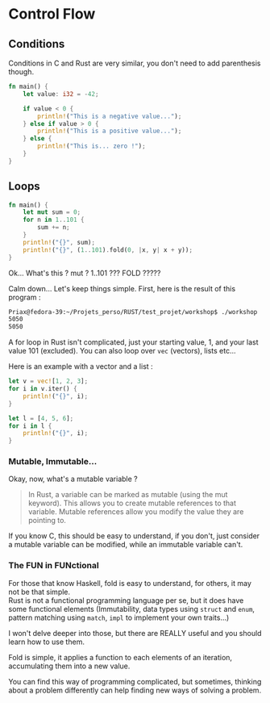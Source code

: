 # Control Flow

## Conditions

Conditions in C and Rust are very similar, you don't need to add parenthesis though.
```rs
fn main() {
    let value: i32 = -42;

    if value < 0 {
        println!("This is a negative value...");
    } else if value > 0 {
        println!("This is a positive value...");
    } else {
        println!("This is... zero !");
    }
}
```

## Loops

```rs
fn main() {
    let mut sum = 0;
    for n in 1..101 {
        sum += n;
    }
    println!("{}", sum);
    println!("{}", (1..101).fold(0, |x, y| x + y));
}
```

Ok... What's this ?
mut ? 1..101 ??? FOLD ?????

Calm down... Let's keep things simple.
First, here is the result of this program :
```bash
Priax@fedora-39:~/Projets_perso/RUST/test_projet/workshop$ ./workshop
5050
5050
```

A for loop in Rust isn't complicated, just your starting value, 1, and your last value 101 (excluded).
You can also loop over `vec` (vectors), lists etc...

Here is an example with a vector and a list :
```rs
let v = vec![1, 2, 3];
for i in v.iter() {
    println!("{}", i);
}

let l = [4, 5, 6];
for i in l {
    println!("{}", i);
}
```

### Mutable, Immutable...

Okay, now, what's a mutable variable ?
> In Rust, a variable can be marked as mutable (using the mut keyword). This allows you to create mutable references to that variable. Mutable references allow you modify the value they are pointing to.

If you know C, this should be easy to understand, if you don't, just consider a mutable variable can be modified, while an immutable variable can't.

### The FUN in FUNctional
For those that know Haskell, fold is easy to understand, for others, it may not be that simple. <br>
Rust is not a functional programming language per se, but it does have some functional elements (Immutability, data types using `struct` and `enum`, pattern matching using `match`, `impl` to implement your own traits...)

I won't delve deeper into those, but there are REALLY useful and you should learn how to use them.

Fold is simple, it applies a function to each elements of an iteration, accumulating them into a new value.

You can find this way of programming complicated, but sometimes, thinking about a problem differently can help finding new ways of solving a problem.
